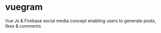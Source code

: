 # vuegram
Vue Js &amp; Firebase social media concept enabling users to generate posts, likes &amp; comments
